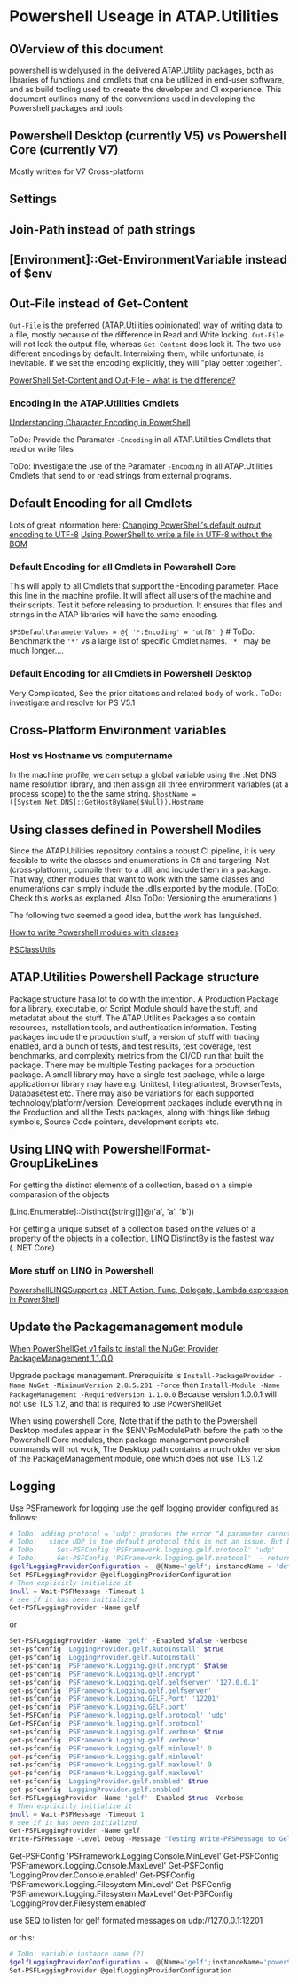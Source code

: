 # Powershell Useage in ATAP.Utilities

## OVerview of this document

powershell is widelyused in the delivered ATAP.Utility packages, both as libraries of functions and cmdlets that cna be utilized in end-user software, and as build tooling used to creeate the developer and CI experience. This document outlines many of the conventions used in developing the Powershell packages and tools

## Powershell Desktop (currently V5) vs Powershell Core (currently V7)

Mostly written for V7 Cross-platform

## Settings

## Join-Path instead of path strings

## [Environment]::Get-EnvironmentVariable instead of $env

## Out-File instead of Get-Content

`Out-File` is the preferred (ATAP.Utilities opinionated) way of writing data to a file, mostly because of the difference in Read and Write locking. `Out-File` will not lock the output file, whereas `Get-Content` does lock it. The two use different encodings by default. Intermixing them, while unfortunate, is inevitable. If we set the encoding explicitly, they will "play better together".

[PowerShell Set-Content and Out-File - what is the difference?](https://stackoverflow.com/questions/10655788/powershell-set-content-and-out-file-what-is-the-difference)

### Encoding in the ATAP.Utilities Cmdlets

[Understanding Character Encoding in PowerShell](https://petri.com/understanding-character-encoding-in-powershell/)

ToDo: Provide the Paramater `-Encoding` in all ATAP.Utilities Cmdlets that read or write files

ToDo: Investigate the use of the Paramater `-Encoding` in all ATAP.Utilities Cmdlets that send to or read strings from external programs.

## Default Encoding for all Cmdlets

Lots of great information here:
[Changing PowerShell's default output encoding to UTF-8](https://stackoverflow.com/questions/40098771/changing-powershells-default-output-encoding-to-utf-8)
[Using PowerShell to write a file in UTF-8 without the BOM](https://stackoverflow.com/questions/5596982/using-powershell-to-write-a-file-in-utf-8-without-the-bom)

### Default Encoding for all Cmdlets in Powershell Core

This will apply to all Cmdlets that support the -Encoding parameter. Place this line in the machine profile. It will affect all users of the machine and their scripts. Test it before releasing to production. It ensures that files and strings in the ATAP libraries will have the same encoding.

`$PSDefaultParameterValues = @{ '*:Encoding' = 'utf8' }`  # ToDo: Benchmark the `'*'` vs a large list of specific Cmdlet names. `'*'` may be much longer....

### Default Encoding for all Cmdlets in Powershell Desktop

Very Complicated, See the prior citations and related body of work.. ToDo: investigate and resolve for PS V5.1

## Cross-Platform Environment variables

### Host vs Hostname vs computername

In the machine profile, we can setup a global variable using the .Net DNS name resolution library, and then assign all three environment variables (at a process scope) to the the same string.
`$hostName = ([System.Net.DNS]::GetHostByName($Null)).Hostname`

## Using classes defined in Powershell Modiles

Since the ATAP.Utilities repository contains a robust CI pipeline, it is very feasible to write the classes and enumerations in C# and targeting .Net (cross-platform), compile them to a .dll, and include them in a package. That way, other modules that want to work with the same classes and enumerations can simply include the .dlls exported by the module. (ToDo: Check this works as explained.  Also ToDo: Versioning the enumerations )

The following two seemed a good idea, but the work has languished.

[How to write Powershell modules with classes](https://stephanevg.github.io/powershell/class/module/DATA-How-To-Write-powershell-Modules-with-classes/)

[PSClassUtils](https://github.com/Stephanevg/PSClassUtils)


## ATAP.Utilities Powershell Package structure

Package structure hasa lot to do with the intention. A Production Package for a library, executable, or Script Module should have the stuff, and metadatat about the stuff. The ATAP.Utilities Packages also contain resources, installation tools, and authentication information. Testing packages include the production stuff, a version of stuff with tracing enabled, and a bunch of tests, and test results, test coverage, test benchmarks, and complexity metrics from the CI/CD run that built the package. There may be multiple Testing packages for a production package. A small library may have a single test package, while a large application or library may have e.g. Unittest, Integrationtest, BrowserTests, Databasetest etc. There may also be variations for each supported technology/platform/version.  Development packages include everything in the Production and all the Tests packages, along with things like debug symbols, Source Code pointers, development scripts etc.


## Using LINQ with PowershellFormat-GroupLikeLines

For getting the distinct elements of a collection, based on a simple comparasion of the objects

[Linq.Enumerable]::Distinct([string[]]@('a', 'a', 'b'))

For getting a unique subset of a collection based on the values of a property of the objects in a collection, LINQ DistinctBy is the fastest way (..NET Core)

### More stuff on LINQ in Powershell

[PowershellLINQSupport.cs](https://gist.github.com/jeremybeavon/fdb603ba4dfb19a1b40c)
[.NET Action, Func, Delegate, Lambda expression in PowerShell](https://www.reza-aghaei.com/net-action-func-delegate-lambda-expression-in-powershell/)

## Update the Packagemanagement module

[When PowerShellGet v1 fails to install the NuGet Provider](https://devblogs.microsoft.com/powershell/when-powershellget-v1-fails-to-install-the-nuget-provider/)
[PackageManagement 1.1.0.0](https://www.powershellgallery.com/packages/PackageManagement/1.1.0.0)

Upgrade package management.
Prerequisite is `Install-PackageProvider -Name NuGet -MinimumVersion 2.8.5.201 -Force`
then
`Install-Module -Name PackageManagement -RequiredVersion 1.1.0.0`  Because version 1.0.0.1 will not use TLS 1.2, and that is required to use PowerShellGet

When using powershell Core, Note that if the path to the Powershell Desktop modules appear in the $ENV:PsModulePath before the path to the Powershell Core modules, then package management powershell commands will not work, The Desktop path contains a much older version of the PackageManagement module, one which does not use TLS 1.2

## Logging

Use PSFramework for logging
use the gelf logging provider configured as follows:

```Powershell
# ToDo: adding protocol = 'udp'; produces the error "A parameter cannot be found that matches parameter name 'protocol'."
# ToDo:   since UDP is the default protocol this is not an issue. But both of these command swork correctly
# ToDo:     Set-PSFConfig 'PSFramework.logging.gelf.protocol' 'udp'
# ToDo:     Get-PSFConfig 'PSFramework.logging.gelf.protocol'  - return 'udp'
$gelfLoggingProviderConfiguration =  @{Name='gelf'; instanceName = 'default'; GelfServer = '127.0.0.1'; port = 12201; Encrypt=$false; minlevel=1; maxlevel=9; Enabled=$true;Verbose=$true}
Set-PSFLoggingProvider @gelfLoggingProviderConfiguration
# Then explicitly initialize it
$null = Wait-PSFMessage -Timeout 1
# see if it has been initialized
Get-PSFLoggingProvider -Name gelf
```
or

```Powershell
Set-PSFLoggingProvider -Name 'gelf' -Enabled $false -Verbose
set-psfconfig 'LoggingProvider.gelf.AutoInstall' $true
get-psfconfig 'LoggingProvider.gelf.AutoInstall'
set-psfconfig 'PSFramework.Logging.gelf.encrypt' $false
get-psfconfig 'PSFramework.Logging.gelf.encrypt'
set-psfconfig 'PSFramework.Logging.gelf.gelfserver' '127.0.0.1'
get-psfconfig 'PSFramework.Logging.gelf.gelfserver'
set-psfconfig 'PSFramework.Logging.GELF.Port' '12201'
get-psfconfig 'PSFramework.Logging.GELF.port'
Set-PSFConfig 'PSFramework.logging.gelf.protocol' 'udp'
Get-PSFConfig 'PSFramework.logging.gelf.protocol'
set-psfconfig 'PSFramework.Logging.gelf.verbose' $true
get-psfconfig 'PSFramework.Logging.gelf.verbose'
set-psfconfig 'PSFramework.Logging.gelf.minlevel' 0
get-psfconfig 'PSFramework.Logging.gelf.minlevel'
set-psfconfig 'PSFramework.Logging.gelf.maxlevel' 9
get-psfconfig 'PSFramework.Logging.gelf.maxlevel'
set-psfconfig 'LoggingProvider.gelf.enabled' $true
get-psfconfig 'LoggingProvider.gelf.enabled'
Set-PSFLoggingProvider -Name 'gelf' -Enabled $true -Verbose
# Then explicitly initialize it
$null = Wait-PSFMessage -Timeout 1
# see if it has been initialized
Get-PSFLoggingProvider -Name gelf
Write-PSFMessage -Level Debug -Message "Testing Write-PFSMessage to GelfServer"
```
Get-PSFConfig 'PSFramework.Logging.Console.MinLevel'
Get-PSFConfig 'PSFramework.Logging.Console.MaxLevel'
Get-PSFConfig  'LoggingProvider.Console.enabled'
Get-PSFConfig 'PSFramework.Logging.Filesystem.MinLevel'
Get-PSFConfig 'PSFramework.Logging.Filesystem.MaxLevel'
Get-PSFConfig  'LoggingProvider.Filesystem.enabled'

use SEQ to listen for gelf formated messages on udp://127.0.0.1:12201

or this:
``` powerShell
# ToDo: variable instance name (?)
$gelfLoggingProviderConfiguration =  @{Name='gelf';instanceName='powerShellScriptXYZ'; gelfserver= 'localhost'; port=12201;Enabled=$true;Encrypt=$false}
Set-PSFLoggingProvider @gelfLoggingProviderConfiguration
```
